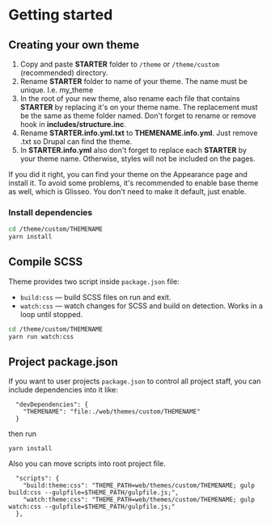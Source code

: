 # Getting started

## Creating your own theme

1. Copy and paste **STARTER** folder to `/theme` or `/theme/custom` (recommended) directory.
2. Rename **STARTER** folder to name of your theme. The name must be unique. I.e. my_theme
3. In the root of your new theme, also rename each file that contains **STARTER** by replacing it's on your theme name. The replacement must be the same as theme folder named. Don't forget to rename or remove hook in **includes/structure.inc**.
4. Rename **STARTER.info.yml.txt** to **THEMENAME.info.yml**. Just remove .txt so Drupal can find the theme.
5. In **STARTER.info.yml** also don't forget to replace each **STARTER** by your theme name. Otherwise, styles will not be included on the pages.

If you did it right, you can find your theme on the Appearance page and install it. To avoid some problems, it's recommended to enable base theme as well, which is Glisseo. You don't need to make it default, just enable.

### Install dependencies

```bash
cd /theme/custom/THEMENAME
yarn install
```

## Compile SCSS

Theme provides two script inside `package.json` file:

- `build:css` — build SCSS files on run and exit.
- `watch:css` — watch changes for SCSS and build on detection. Works in a loop until stopped.

```bash
cd /theme/custom/THEMENAME
yarn run watch:css
```

## Project package.json

If you want to user projects `package.json` to control all project staff, you can include dependencies into it like:

```
  "devDependencies": {
    "THEMENAME": "file:./web/themes/custom/THEMENAME"
  }
```

then run

```
yarn install
```

Also you can move scripts into root project file.

```
  "scripts": {
    "build:theme:css": "THEME_PATH=web/themes/custom/THEMENAME; gulp build:css --gulpfile=$THEME_PATH/gulpfile.js;",
    "watch:theme:css": "THEME_PATH=web/themes/custom/THEMENAME; gulp watch:css --gulpfile=$THEME_PATH/gulpfile.js;"
  },
```

